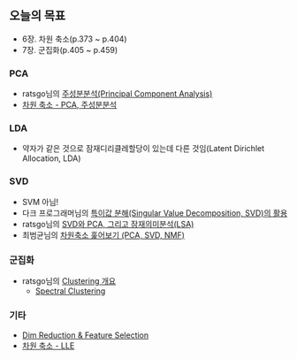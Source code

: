 ## 오늘의 목표
- 6장. 차원 축소(p.373 ~ p.404)
- 7장. 군집화(p.405 ~ p.459)


### PCA
- ratsgo님의 [주성분분석(Principal Component Analysis)
](https://ratsgo.github.io/machine%20learning/2017/04/24/PCA/)
- [차원 축소 - PCA, 주성분분석](https://excelsior-cjh.tistory.com/167?category=918734)


### LDA
- 약자가 같은 것으로 잠재디리클레할당이 있는데 다른 것임(Latent Dirichlet Allocation, LDA)


### SVD
- SVM 아님!
- 다크 프로그래머님의 [특이값 분해(Singular Value Decomposition, SVD)의 활용](https://darkpgmr.tistory.com/106)
- ratsgo님의 [SVD와 PCA, 그리고 잠재의미분석(LSA)](https://ratsgo.github.io/from%20frequency%20to%20semantics/2017/04/06/pcasvdlsa/)
- 최범균님의 [차원축소 훑어보기 (PCA, SVD, NMF)](https://www.slideshare.net/madvirus/pca-svd)

### 군집화
- ratsgo님의 [Clustering 개요](https://ratsgo.github.io/machine%20learning/2017/04/16/clustering/)
	- [Spectral Clustering](https://ratsgo.github.io/machine%20learning/2017/04/27/spectral/)

### 기타
- [Dim Reduction & Feature Selection](https://iostream.tistory.com/110)
- [차원 축소 - LLE](https://excelsior-cjh.tistory.com/168)

